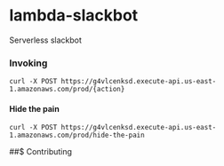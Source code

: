 # lambda-slackbot
Serverless slackbot

### Invoking

```
curl -X POST https://g4vlcenksd.execute-api.us-east-1.amazonaws.com/prod/{action}
```

#### Hide the pain
```
curl -X POST https://g4vlcenksd.execute-api.us-east-1.amazonaws.com/prod/hide-the-pain
```

##$ Contributing

